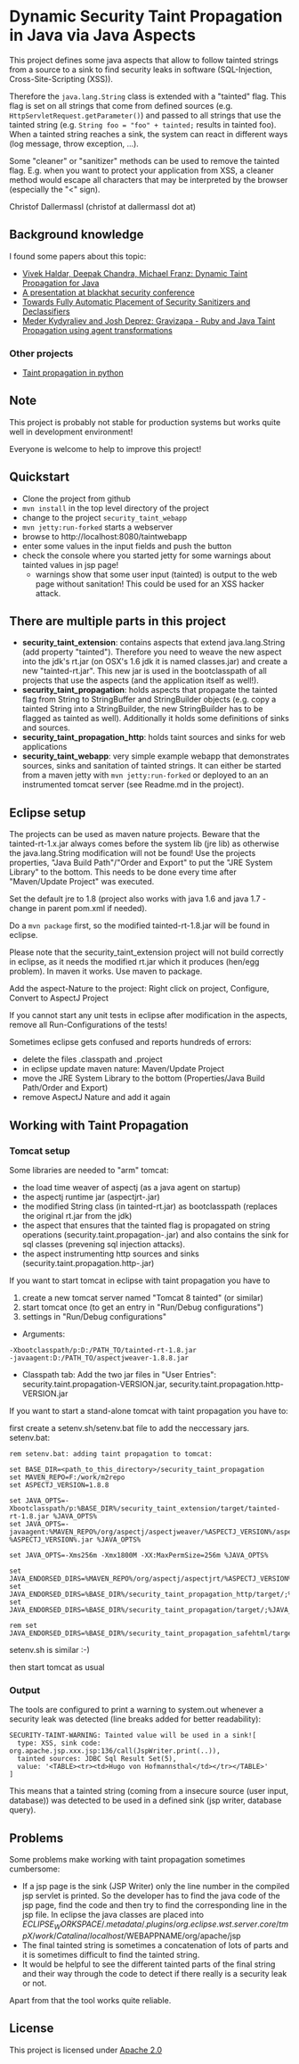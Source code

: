 # Dynamic Security Taint Propagation in Java via Java Aspects

This project defines some java aspects that allow to follow tainted strings from a
source to a sink to find security leaks in software (SQL-Injection, Cross-Site-Scripting (XSS)).

Therefore the ```java.lang.String``` class is extended with a "tainted" flag. This flag is
set on all strings that come from defined sources (e.g. ```HttpServletRequest.getParameter()```)
and passed to all strings that use the tainted string (e.g. ```String foo = "foo" + tainted;```
results in tainted foo). When a tainted string reaches a sink, the system can react in
different ways (log message, throw exception, ...).

Some "cleaner" or "sanitizer" methods can be used to remove the tainted flag. E.g. when
you want to protect your application from XSS, a cleaner method would escape all
characters that may be interpreted by the browser (especially the "<" sign).

Christof Dallermassl (christof at dallermassl dot at)

## Background knowledge

I found some papers about this topic:
* [Vivek Haldar, Deepak Chandra, Michael Franz: Dynamic Taint Propagation for Java](http://www.acsac.org/2005/papers/45.pdf)
* [A presentation at blackhat security conference](http://www.blackhat.com/presentations/bh-dc-08/Chess-West/Presentation/bh-dc-08-chess-west.pdf)
* [Towards Fully Automatic Placement of Security
Sanitizers and Declassifiers](http://research.microsoft.com/en-us/um/people/livshits/papers/tr/autosani_tr.pdf)
* [Meder Kydyraliev and Josh Deprez: Gravizapa - Ruby and Java Taint Propagation using agent transformations](http://conference.hitb.org/hitbsecconf2012kul/materials/D1T2%20-%20Meder%20Kydyraliev%20-%20Defibrilating%20Web%20Security.pdf)

### Other projects

* [Taint propagation in python](https://github.com/felixgr/pytaint/)

## Note
This project is probably not stable for production systems but works quite well in development environment!

Everyone is welcome to help to improve this project!

## Quickstart

* Clone the project from github
* ```mvn install``` in the top level directory of the project
* change to the project ```security_taint_webapp```
* ```mvn jetty:run-forked``` starts a webserver 
* browse to http://localhost:8080/taintwebapp
* enter some values in the input fields and push the button
* check the console where you started jetty for some warnings about tainted values in jsp page!
  * warnings show that some user input (tainted) is output to the web page without sanitation! This
    could be used for an XSS hacker attack.

## There are multiple parts in this project
* **security_taint_extension**: contains aspects that extend java.lang.String (add property
  "tainted"). Therefore you need to weave the new aspect into the jdk's rt.jar (on OSX's
  1.6 jdk it is named classes.jar) and create a new "tainted-rt.jar". This new jar is
  used in the bootclasspath of all projects that use the aspects (and the application
  itself as well!).
* **security_taint_propagation**: holds aspects that propagate the tainted flag from
  String to StringBuffer and StringBuilder objects (e.g. copy a tainted String into
  a StringBuilder, the new StringBuilder has to be flagged as tainted as well).
  Additionally it holds some definitions of sinks and sources.
* **security_taint_propagation_http**: holds taint sources and sinks for web applications
* **security_taint_webapp**: very simple example webapp that demonstrates sources, sinks
  and sanitation of tainted strings. It can either be started from a maven jetty with 
  ```mvn jetty:run-forked``` or deployed to an an instrumented tomcat
  server (see Readme.md in the project).

## Eclipse setup
The projects can be used as maven nature projects. Beware that the tainted-rt-1.x.jar
always comes before the system lib (jre lib) as otherwise the java.lang.String modification
will not be found! Use the projects properties, "Java Build Path"/"Order and Export" to put the
"JRE System Library" to the bottom. This needs to be done every time after "Maven/Update Project"
was executed.

Set the default jre to 1.8 (project also works with java 1.6 and java 1.7 - change in parent pom.xml if needed).

Do a ```mvn package``` first, so the modified tainted-rt-1.8.jar will be found in eclipse.

Please note that the security_taint_extension project will not build correctly in eclipse, as
it needs the modified rt.jar which it produces (hen/egg problem). In maven it works.
Use maven to package.

Add the aspect-Nature to the project: Right click on project, Configure, Convert to AspectJ Project

If you cannot start any unit tests in eclipse after modification in the aspects, remove all
Run-Configurations of the tests!

Sometimes eclipse gets confused and reports hundreds of errors:
* delete the files .classpath and .project
* in eclipse update maven nature: Maven/Update Project
* move the JRE System Library to the bottom (Properties/Java Build Path/Order and Export)
* remove AspectJ Nature and add it again

## Working with Taint Propagation

### Tomcat setup
Some libraries are needed to "arm" tomcat:
* the load time weaver of aspectj (as a java agent on startup)
* the aspectj runtime jar (aspectjrt-<version>.jar)
* the modified String class (in tainted-rt.jar) as bootclasspath (replaces the original rt.jar from the jdk)
* the aspect that ensures that the tainted flag is propagated on string operations (security.taint.propagation-<version>.jar) and also contains the sink for sql classes (prevening sql injection attacks).
* the aspect instrumenting http sources and sinks (security.taint.propagation.http-<version>.jar)

If you want to start tomcat in eclipse with taint propagation you have to

1. create a new tomcat server named "Tomcat 8 tainted" (or similar)
2. start tomcat once (to get an entry in "Run/Debug configurations")
3. settings in "Run/Debug configurations"
  * Arguments:
```
-Xbootclasspath/p:D:/PATH_TO/tainted-rt-1.8.jar
-javaagent:D:/PATH_TO/aspectjweaver-1.8.8.jar
```
  * Classpath tab: Add the two jar files in "User Entries": security.taint.propagation-VERSION.jar, security.taint.propagation.http-VERSION.jar

If you want to start a stand-alone tomcat with taint propagation you have to:

first create a setenv.sh/setenv.bat file to add the neccessary jars.
setenv.bat:

```
rem setenv.bat: adding taint propagation to tomcat: 

set BASE_DIR=<path_to_this_directory>/security_taint_propagation
set MAVEN_REPO=F:/work/m2repo
set ASPECTJ_VERSION=1.8.8

set JAVA_OPTS=-Xbootclasspath/p:%BASE_DIR%/security_taint_extension/target/tainted-rt-1.8.jar %JAVA_OPTS%
set JAVA_OPTS=-javaagent:%MAVEN_REPO%/org/aspectj/aspectjweaver/%ASPECTJ_VERSION%/aspectjweaver-%ASPECTJ_VERSION%.jar %JAVA_OPTS%

set JAVA_OPTS=-Xms256m -Xmx1800M -XX:MaxPermSize=256m %JAVA_OPTS%

set JAVA_ENDORSED_DIRS=%MAVEN_REPO%/org/aspectj/aspectjrt/%ASPECTJ_VERSION%/;%JAVA_ENDORSED_DIRS%
set JAVA_ENDORSED_DIRS=%BASE_DIR%/security_taint_propagation_http/target/;%JAVA_ENDORSED_DIRS%
set JAVA_ENDORSED_DIRS=%BASE_DIR%/security_taint_propagation/target/;%JAVA_ENDORSED_DIRS%

rem set JAVA_ENDORSED_DIRS=%BASE_DIR%/security_taint_propagation_safehtml/target;%JAVA_ENDORSED_DIRS%
```
setenv.sh is similar :-)

then start tomcat as usual

### Output
The tools are configured to print a warning to system.out whenever a security leak was detected (line breaks added for better readability):
```
SECURITY-TAINT-WARNING: Tainted value will be used in a sink![
  type: XSS, sink code: org.apache.jsp.xxx.jsp:136/call(JspWriter.print(..)),
  tainted sources: JDBC Sql Result Set(5),
  value: '<TABLE><tr><td>Hugo von Hofmannsthal</td></tr></TABLE>'
]
```
This means that a tainted string (coming from a insecure source (user input, database)) was detected to be used in a defined sink (jsp writer, database query).

## Problems
Some problems make working with taint propagation sometimes cumbersome:
* If a jsp page is the sink (JSP Writer) only the line number in the compiled jsp servlet is printed. So the developer has to find the java code of the jsp page, find the code and then try to find the corresponding line in the jsp file. In eclipse the java classes are placed into $ECLIPSE_WORKSPACE/.metadata/.plugins/org.eclipse.wst.server.core/tmpX/work/Catalina/localhost/$WEBAPPNAME/org/apache/jsp
* The final tainted string is sometimes a concatenation of lots of parts and it is sometimes difficult to find the tainted string.
* It would be helpful to see the different tainted parts of the final string and their way through the code to detect if there really is a security leak or not.

Apart from that the tool works quite reliable.

## License
This project is licensed under [Apache 2.0](http://opensource.org/licenses/apache2.0)

